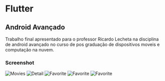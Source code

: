 ﻿# Flutter

## Android Avançado

Trabalho final apresentado para o professor Ricardo Lecheta na disciplina de android avançado no curso de pos graduação de dispositivos moveis e computação na nuvem.


### Screenshot 

![Movies](screenshot/Screenshot_1558654961.png)
![Detail](screenshot/Screenshot_1558654973.png)
![Favorite](screenshot/Screenshot_1558654994.png)
![Favorite](screenshot/Screenshot_1558655004.png)
![Favorite](screenshot/Screenshot_1558655017.png)
